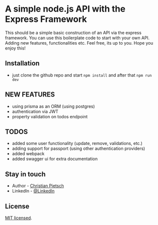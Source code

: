 # A simple node.js API with the Express Framework

This should be a simple basic construction of an API via the express framework.
You can use this boilerplate code to start with your own API. Adding new features,
functionalities etc. Feel free, its up to you. Hope you enjoy this!

## Installation

- just clone the github repo and start `npm install` and after that `npm run dev`

## NEW FEATURES

- using prisma as an ORM (using postgres)
- authentication via JWT
- property validation on todos endpoint

## TODOS

- added some user functionality (update, remove, validations, etc.)
- adding support for passport (using other authentication providers)
- added webpack
- added swagger ui for extra documentation

## Stay in touch

- Author - [Christian Pietsch](https://github.com/cpietsch82)
- LinkedIn - [@LinkedIn](https://www.linkedin.com/in/christian-pietsch-57247183/)

## License

[MIT licensed](LICENSE).
